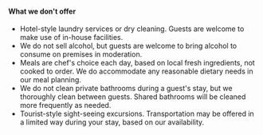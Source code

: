 #### What we don't offer

* Hotel-style laundry services or dry cleaning. Guests are welcome to make use of in-house facilities.
* We do not sell alcohol, but guests are welcome to bring alcohol to consume on premises in moderation.
* Meals are chef's choice each day, based on local fresh ingredients, not cooked to order. We do accommodate any reasonable dietary needs in our meal planning.
* We do not clean private bathrooms during a guest's stay, but we thoroughly clean between guests. Shared bathrooms will be cleaned more frequently as needed.
* Tourist-style sight-seeing excursions. Transportation may be offered in a limited way during your stay, based on our availability.
